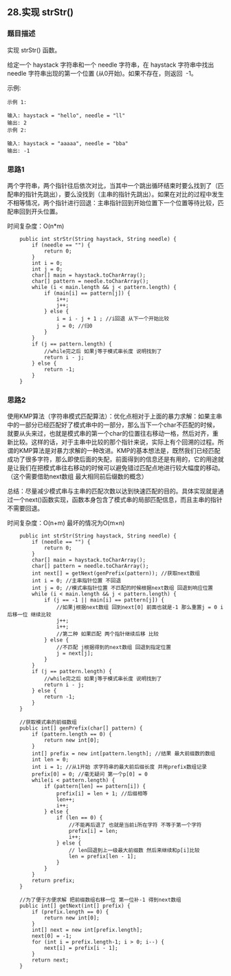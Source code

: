 ## 28.实现 strStr()

### 题目描述
实现 strStr() 函数。

给定一个 haystack 字符串和一个 needle 字符串，在 haystack 字符串中找出 needle 字符串出现的第一个位置 (从0开始)。如果不存在，则返回  -1。

示例:
```
示例 1:

输入: haystack = "hello", needle = "ll"
输出: 2
示例 2:

输入: haystack = "aaaaa", needle = "bba"
输出: -1
```

### 思路1
两个字符串，两个指针往后依次对比，当其中一个跳出循环结束时要么找到了（匹配串的指针先跳出），要么没找到（主串的指针先跳出）。如果在对比的过程中发生不相等情况，两个指针进行回退：主串指针回到开始位置下一个位置等待比较，匹配串回到开头位置。

时间复杂度：O(n*m) 
```   
    public int strStr(String haystack, String needle) {
        if (needle == "") {
            return 0;
        }
        int i = 0;
        int j = 0;
        char[] main = haystack.toCharArray();
        char[] pattern = needle.toCharArray();
        while (i < main.length && j < pattern.length) {
            if (main[i] == pattern[j]) {
                i++;
                j++;
            } else {
                i = i - j + 1 ; //i回退 从下一个开始比较
                j = 0; //归0
            }
        }
        if (j == pattern.length) {
            //while完之后 如果j等于模式串长度 说明找到了
            return i - j;
        } else {
            return -1;
        }
    }
```

### 思路2
使用KMP算法（字符串模式匹配算法）：优化点相对于上面的暴力求解：如果主串中的一部分已经匹配好了模式串中的一部分，那么当下一个char不匹配的时候，就要从头来过，也就是模式串的第一个char的位置往右移动一格，然后对齐，重新比较。这样的话，对于主串中比较的那个指针来说，实际上有个回溯的过程。所谓的KMP算法是对暴力求解的一种改进。KMP的基本想法是，既然我们已经匹配成功了很多字符，那么即使后面的失配，前面得到的信息还是有用的，它的用途就是让我们在把模式串往右移动的时候可以避免错过匹配点地进行较大幅度的移动。（这个需要借助next数组 最大相同前后缀数的概念）

总结：尽量减少模式串与主串的匹配次数以达到快速匹配的目的。具体实现就是通过一个next()函数实现，函数本身包含了模式串的局部匹配信息，而且主串的指针不需要回退。
                                           
时间复杂度：O(n+m) 最坏的情况为O(m×n)
```
    public int strStr(String haystack, String needle) {
        if (needle == "") {
            return 0;
        }
        char[] main = haystack.toCharArray();
        char[] pattern = needle.toCharArray();
        int next[] = getNext(genPrefix(pattern)); //获取next数组
        int i = 0; //主串指针位置 不回退
        int j = 0; //模式串指针位置 不匹配的时候根据next数组 回退到响应位置
        while (i < main.length && j < pattern.length) {
            if (j == -1 || main[i] == pattern[j]) {
                //如果j根据next数组 回到next[0] 前面也就是-1 那么重置j = 0 i后移一位 继续比较
                j++;
                i++;
                //第二种 如果匹配 两个指针继续后移 比较
            } else {
                //不匹配 j根据得到的next数组 回退到指定位置
                j = next[j];
            }
        }
        if (j == pattern.length) {
            //while完之后 如果j等于模式串长度 说明找到了
            return i - j;
        } else {
            return -1;
        }
    }

    //获取模式串的前缀数组
    public int[] genPrefix(char[] pattern) {
        if (pattern.length == 0) {
            return new int[0];
        }
        int[] prefix = new int[pattern.length]; //结果 最大前缀数的数组
        int len = 0;
        int i = 1; //从1开始 求字符串的最大前后缀长度 并用prefix数组记录
        prefix[0] = 0; //毫无疑问 第一个p[0] = 0
        while(i < pattern.length) {
            if (pattern[len] == pattern[i]) {
                prefix[i] = len + 1; //后缀相等
                len++;
                i++;
            } else {
                if (len == 0) {
                    //不能再后退了 也就是当前i所在字符 不等于第一个字符
                    prefix[i] = len;
                    i++;
                } else {
                    // len回退到上一级最大前缀数 然后来继续和p[i]比较
                    len = prefix[len - 1];
                }
            }
        }
        return prefix;
    }

    //为了便于方便求解 把前缀数组右移一位 第一位补-1 得到next数组
    public int[] getNext(int[] prefix) {
        if (prefix.length == 0) {
            return new int[0];
        }
        int[] next = new int[prefix.length];
        next[0] = -1;
        for (int i = prefix.length-1; i > 0; i--) {
            next[i] = prefix[i - 1];
        }
        return next;
    }
```